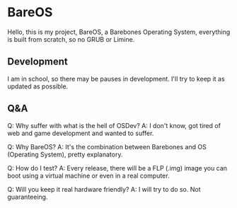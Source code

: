 # BareOS

Hello, this is my project, BareOS, a Barebones Operating System, everything is built from scratch, so no GRUB or Limine.

## Development

I am in school, so there may be pauses in development. I'll try to keep it as updated as possible.

## Q&A

Q: Why suffer with what is the hell of OSDev?   A: I don't know, got tired of web and game development and wanted to suffer.

Q: Why BareOS?                                  A: It's the combination between Barebones and OS (Operating System), pretty explanatory.

Q: How do I test?                               A: Every release, there will be a FLP (.img) image you can boot using a virtual machine or even in a real computer.

Q: Will you keep it real hardware friendly?     A: I will try to do so. Not guaranteeing.
